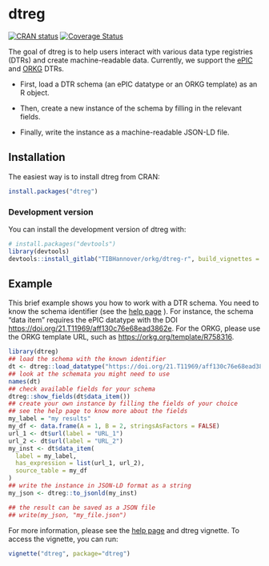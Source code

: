 
<!-- README.md is generated from README.Rmd. Please edit that file -->

# dtreg

<!-- badges: start -->

[![CRAN
status](https://www.r-pkg.org/badges/version/dtreg)](https://CRAN.R-project.org/package=dtreg)
[![Coverage
Status](https://coveralls.io/repos/github/OlgaLezhnina/dtreg_R/badge.svg?branch=master)](https://coveralls.io/github/OlgaLezhnina/dtreg_R?branch=master)
<!-- badges: end -->

The goal of dtreg is to help users interact with various data type
registries (DTRs) and create machine-readable data. Currently, we
support the [ePIC](https://fc4e-t4-3.github.io/) and
[ORKG](https://orkg.org/) DTRs.

- First, load a DTR schema (an ePIC datatype or an ORKG template) as an
  R object.

- Then, create a new instance of the schema by filling in the relevant
  fields.

- Finally, write the instance as a machine-readable JSON-LD file.

## Installation

The easiest way is to install dtreg from CRAN:

``` r
install.packages("dtreg")
```

### Development version

You can install the development version of dtreg with:

``` r
# install.packages("devtools")
library(devtools)
devtools::install_gitlab("TIBHannover/orkg/dtreg-r", build_vignettes = TRUE)
```

## Example

This brief example shows you how to work with a DTR schema. You need to
know the schema identifier (see the [help
page](https://reborn.orkg.org/pages/help) ). For instance, the schema
“data item” requires the ePIC datatype with the DOI
<https://doi.org/21.T11969/aff130c76e68ead3862e>. For the ORKG, please
use the ORKG template URL, such as <https://orkg.org/template/R758316>.

``` r
library(dtreg)
## load the schema with the known identifier
dt <- dtreg::load_datatype("https://doi.org/21.T11969/aff130c76e68ead3862e")
## look at the schemata you might need to use
names(dt)
## check available fields for your schema
dtreg::show_fields(dt$data_item())
## create your own instance by filling the fields of your choice
## see the help page to know more about the fields
my_label = "my results"
my_df <- data.frame(A = 1, B = 2, stringsAsFactors = FALSE)
url_1 <- dt$url(label = "URL_1")
url_2 <- dt$url(label = "URL_2")
my_inst <- dt$data_item(
  label = my_label,
  has_expression = list(url_1, url_2),
  source_table = my_df
)
## write the instance in JSON-LD format as a string
my_json <- dtreg::to_jsonld(my_inst)

## the result can be saved as a JSON file
## write(my_json, "my_file.json")
```

For more information, please see the [help
page](https://reborn.orkg.org/pages/help) and dtreg vignette. To access
the vignette, you can run:

``` r
vignette("dtreg", package="dtreg")
```
